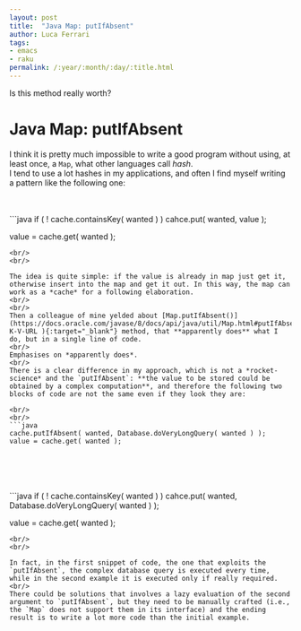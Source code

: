 ```yaml
---
layout: post
title:  "Java Map: putIfAbsent"
author: Luca Ferrari
tags:
- emacs
- raku
permalink: /:year/:month/:day/:title.html
---
```

Is this method really worth?

# Java Map: putIfAbsent

I think it is pretty much impossible to write a good program without using, at least once, a `Map`, what other languages call *hash*.
<br/>
I tend to use a lot hashes in my applications, and often I find myself writing a pattern like the following one:

<br/>
<br/>
```java
if ( ! cache.containsKey( wanted ) )
   cahce.put( wanted, value );
   
value = cache.get( wanted );   
```
<br/>
<br/>

The idea is quite simple: if the value is already in map just get it, otherwise insert into the map and get it out. In this way, the map can work as a *cache* for a following elaboration.
<br/>
<br/>
Then a colleague of mine yelded about [Map.putIfAbsent()](https://docs.oracle.com/javase/8/docs/api/java/util/Map.html#putIfAbsent-K-V-URL ){:target="_blank"} method, that **apparently does** what I do, but in a single line of code.
<br/>
Emphasises on *apparently does*.
<br/>
There is a clear difference in my approach, which is not a *rocket-science* and the `putIfAbsent`: **the value to be stored could be obtained by a complex computation**, and therefore the following two blocks of code are not the same even if they look they are:

<br/>
<br/>
```java
cache.putIfAbsent( wanted, Database.doVeryLongQuery( wanted ) );
value = cache.get( wanted );   
```
<br/>
<br/>

<br/>
<br/>
```java
if ( ! cache.containsKey( wanted ) )
   cahce.put( wanted, Database.doVeryLongQuery( wanted ) );
   
value = cache.get( wanted );   
```
<br/>
<br/>

In fact, in the first snippet of code, the one that exploits the `putIfAbsent`, the complex database query is executed every time, while in the second example it is executed only if really required.
<br/>
There could be solutions that involves a lazy evaluation of the second argument to `putIfAbsent`, but they need to be manually crafted (i.e., the `Map` does not support them in its interface) and the ending result is to write a lot more code than the initial example.
